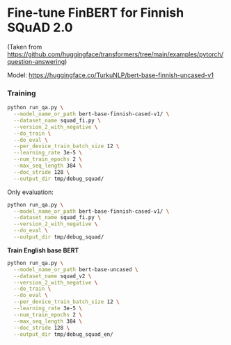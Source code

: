 # Fine-tune FinBERT for Finnish SQuAD 2.0

(Taken from https://github.com/huggingface/transformers/tree/main/examples/pytorch/question-answering)

Model: https://huggingface.co/TurkuNLP/bert-base-finnish-uncased-v1

### Training

```bash
python run_qa.py \
  --model_name_or_path bert-base-finnish-cased-v1/ \
  --dataset_name squad_fi.py \
  --version_2_with_negative \
  --do_train \
  --do_eval \
  --per_device_train_batch_size 12 \
  --learning_rate 3e-5 \
  --num_train_epochs 2 \
  --max_seq_length 384 \
  --doc_stride 128 \
  --output_dir tmp/debug_squad/
```

Only evaluation:

```bash
python run_qa.py \
  --model_name_or_path bert-base-finnish-cased-v1/ \
  --dataset_name squad_fi.py \
  --version_2_with_negative \
  --do_eval \
  --output_dir tmp/debug_squad/
```

**Train English base BERT**

```bash
python run_qa.py \
  --model_name_or_path bert-base-uncased \
  --dataset_name squad_v2 \
  --version_2_with_negative \
  --do_train \
  --do_eval \
  --per_device_train_batch_size 12 \
  --learning_rate 3e-5 \
  --num_train_epochs 2 \
  --max_seq_length 384 \
  --doc_stride 128 \
  --output_dir tmp/debug_squad_en/
```

